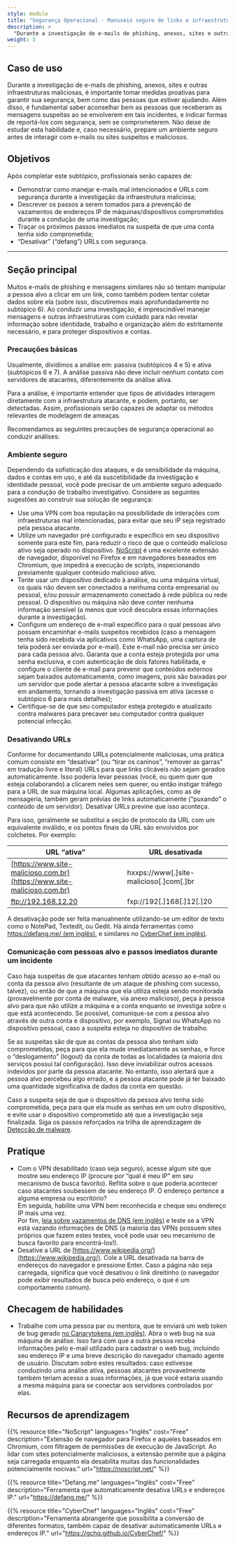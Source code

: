 ```yaml
---
style: module
title: "Segurança Operacional - Manuseio seguro de links e infraestrutura"
description: >
  "Durante a investigação de e-mails de phishing, anexos, sites e outras infraestruturas maliciosas, é importante tomar medidas proativas para garantir sua segurança, bem como das pessoas que estiver ajudando. Não deixe de estudar esta habilidade e, caso necessário, prepare um ambiente seguro antes de interagir com e-mails ou sites suspeitos e maliciosos"
weight: 3
---
```

## Caso de uso

Durante a investigação de e-mails de phishing, anexos, sites e outras infraestruturas maliciosas, é importante tomar medidas proativas para garantir sua segurança, bem como das pessoas que estiver ajudando. Além disso, é fundamental saber aconselhar bem as pessoas que receberam as mensagens suspeitas ao se envolverem em tais incidentes, e indicar formas de reportá-los com segurança, sem se comprometerem. Não deixe de estudar esta habilidade e, caso necessário, prepare um ambiente seguro antes de interagir com e-mails ou sites suspeitos e maliciosos.

## Objetivos

Após completar este subtópico, profissionais serão capazes de:

- Demonstrar como manejar e-mails mal intencionados e URLs com segurança durante a investigação da infraestrutura maliciosa;
- Descrever os passos a serem tomados para a prevenção de vazamentos de endereços IP de máquinas/dispositivos comprometidos durante a condução de uma investigação;
- Traçar os próximos passos imediatos na suspeita de que uma conta tenha sido comprometida;
- “Desativar” (“defang”) URLs com segurança.

- - -

## Seção principal 

Muitos e-mails de phishing e mensagens similares não só tentam manipular a pessoa alvo a clicar em um link, como também podem tentar coletar dados sobre ela (sobre isso, discutiremos mais aprofundadamente no subtópico 6). Ao conduzir uma investigação, é imprescindível manejar mensagens e outras infraestruturas com cuidado para não revelar informação sobre identidade, trabalho e organização além do estritamente necessário, e para proteger dispositivos e contas.

### Precauções básicas

Usualmente, dividimos a análise em: passiva (subtópicos 4 e 5) e ativa (subtópicos 6 e 7). A análise passiva não deve incluir nenhum contato com servidores de atacantes, diferentemente da análise ativa.

Para a análise, é importante entender que tipos de atividades interagem diretamente com a infraestrutura atacante, e podem, portanto, ser detectadas. Assim, profissionais serão capazes de adaptar os métodos relevantes de modelagem de ameaças.

Recomendamos as seguintes precauções de segurança operacional ao conduzir análises:

### Ambiente seguro

Dependendo da sofisticação dos ataques, e da sensibilidade da máquina, dados e contas em uso, e até da suscetibilidade da investigação e identidade pessoal, você pode precisar de um ambiente seguro adequado para a condução de trabalho investigativo. Considere as seguintes sugestões ao construir sua solução de segurança:

- Use uma VPN com boa reputação na possibilidade de interações com infraestruturas mal intencionadas, para evitar que seu IP seja registrado pela pessoa atacante.
- Utilize um navegador pré configurado e específico em seu dispositivo somente para este fim, para reduzir o risco de que o conteúdo malicioso ativo seja operado no dispositivo. [NoScript](https://noscript.net/) é uma excelente extensão de navegador, disponível no Firefox e em navegadores baseados em Chromium, que impedirá a execução de scripts, inspecionando previamente qualquer conteúdo malicioso ativo.
- Tente usar um dispositivo dedicado à análise, ou uma máquina virtual, os quais não devem ser conectados a nenhuma conta empresarial ou pessoal, e/ou possuir armazenamento conectado à rede pública ou rede pessoal. O dispositivo ou máquina não deve conter nenhuma informação sensível (a menos que você descubra essas informações durante a investigação).
- Configure um endereço de e-mail específico para o qual pessoas alvo possam encaminhar e-mails suspeitos recebidos (caso a mensagem tenha sido recebida via aplicativos como WhatsApp, uma captura de tela poderá ser enviada por e-mail). Este e-mail não precisa ser único para cada pessoa alvo. Garanta que a conta esteja protegida por uma senha exclusiva, e com autenticação de dois fatores habilitada, e configure o cliente de e-mail para prevenir que conteúdos externos sejam baixados automaticamente, como imagens, pois são baixadas por um servidor que pode alertar a pessoa atacante sobre a investigação em andamento, tornando a investigação passiva em ativa (acesse o subtópico 6 para mais detalhes);
- Certifique-se de que seu computador esteja protegido e atualizado contra malwares para precaver seu computador contra qualquer potencial infecção.

### Desativando URLs

Conforme for documentando URLs potencialmente maliciosas, uma prática comum consiste em “desativar” (ou “tirar os caninos”, “remover as garras” em tradução livre e literal) URLs para que links clicáveis não sejam gerados automaticamente. Isso poderia levar pessoas (você, ou quem quer que esteja colaborando) a clicarem neles sem querer, ou então instigar tráfego para a URL de sua máquina local. Algumas aplicações, como as de mensageria, também geram prévias de links automaticamente (“puxando” o conteúdo de um servidor). Desativar URLs previne que isso aconteça.

Para isso, geralmente se substitui a seção de protocolo da URL com um equivalente inválido, e os pontos finais da URL são envolvidos por colchetes. Por exemplo:

| URL “ativa”                                                      | URL desativada                  |
|--------------------------------------------------------------------|-----------------------------------|
| [https://www.site-malicioso.com.br](https://www.site-malicioso.com.br)   | hxxps://www[.]site-malicioso[.]com[.]br |
| ftp://192.168.12.20                                                | fxp://192[.]168[.]12[.]20          |

A desativação pode ser feita manualmente utilizando-se um editor de texto como o NotePad, Textedit, ou Gedit. Há ainda ferramentas como [https://defang.me/ (em inglês)](https://defang.me/), e similares no [CyberChef (em inglês)](https://gchq.github.io/CyberChef).

### Comunicação com pessoas alvo e passos imediatos durante um incidente

Caso haja suspeitas de que atacantes tenham obtido acesso ao e-mail ou conta da pessoa alvo (resultante de um ataque de phishing com sucesso, talvez), ou então de que a máquina que ela utiliza esteja sendo monitorada (provavelmente por conta de malware, via anexo malicioso), peça à pessoa alvo para que não utilize a máquina e a conta enquanto se investiga sobre o que está acontecendo. Se possível, comunique-se com a pessoa alvo através de outra conta e dispositivo, por exemplo, Signal ou WhatsApp no dispositivo pessoal, caso a suspeita esteja no dispositivo de trabalho.

Se as suspeitas são de que as contas da pessoa alvo tenham sido comprometidas, peça para que ela mude imediatamente as senhas, e force o “deslogamento” (logout) da conta de todas as localidades (a maioria dos serviços possui tal configuração). Isso deve inviabilizar outros acessos indevidos por parte da pessoa atacante. No entanto, isso alertará que a pessoa alvo percebeu algo errado, e a pessoa atacante pode já ter baixado uma quantidade significativa de dados da conta em questão.

Caso a suspeita seja de que o dispositivo da pessoa alvo tenha sido comprometida, peça para que ela mude as senhas em um outro dispositivo, e evite usar o dispositivo comprometido até que a investigação seja finalizada. Siga os passos reforçados na trilha de aprendizagem de [Detecção de malware](https://infuse.quest/pt-br/learning-path/2/).

## Pratique

- Com o VPN desabilitado (caso seja seguro), acesse algum site que mostre seu endereço IP (procure por “qual é meu IP” em seu mecanismo de busca favorito). Reflita sobre o que poderia acontecer caso atacantes soubessem de seu endereço IP. O endereço pertence a alguma empresa ou escritório? \
  Em seguida, habilite uma VPN bem reconhecida e cheque seu endereço IP mais uma vez. \
  Por fim, [leia sobre vazamentos de DNS (em inglês)](https://mullvad.net/en/help/all-about-dns-servers-and-privacy) e teste se a VPN está vazando informações de DNS (a maioria das VPNs possuem sites próprios que fazem estes testes, você pode usar seu mecanismo de busca favorito para encontrá-los!).
- Desative a URL de [https://www.wikipedia.org/](https://www.wikipedia.org/). Cole a URL desativada na barra de endereços do navegador e pressione Enter. Caso a página não seja carregada, significa que você desativou o link direitinho (o navegador pode exibir resultados de busca pelo endereço, o que é um comportamento comum).

## Checagem de habilidades

- Trabalhe com uma pessoa par ou mentora, que te enviará um web token de bug gerado [no Canarytokens (em inglês)](https://canarytokens.org/generate#). Abra o web bug na sua máquina de análise. Isso fará com que a outra pessoa receba informações pelo e-mail utilizado para cadastrar o web bug, incluindo seu endereço IP e uma breve descrição do navegador chamado agente de usuário. Discutam sobre estes resultados: caso estivesse conduzindo uma análise ativa, pessoas atacantes provavelmente também teriam acesso a suas informações, já que você estaria usando a mesma máquina para se conectar aos servidores controlados por elas.

## Recursos de aprendizagem

{{% resource title="NoScript" languages="Inglês" cost="Free" description="Extensão de navegador para Firefox e aqueles baseados em Chromium, com filtragem de permissões de execução de JavaScript. Ao lidar com sites potencialmente maliciosos, a extensão permite que a página seja carregada enquanto ela desabilita muitas das funcionalidades potencialmente nocivas." url="https://noscript.net/" %}}

{{% resource title="Defang.me" languages="Inglês" cost="Free" description="Ferramenta que automaticamente desativa URLs e endereços IP." url="https://defang.me/" %}}

{{% resource title="CyberChef" languages="Inglês" cost="Free" description="Ferramenta abrangente que possibilita a conversão de diferentes formatos, também capaz de desativar automaticamente URLs e endereços IP." url="https://gchq.github.io/CyberChef/" %}}